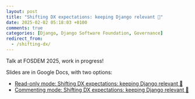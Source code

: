```yaml
---
layout: post
title: "Shifting DX expectations: keeping Django relevant 🫣"
date: 2025-02-02 05:18:03 +0100
comments: true
categories: [Django, Django Software Foundation, Governance]
redirect_from:
  - /shifting-dx/
---
```


Talk at FOSDEM 2025, work in progress!

<!-- more -->

Slides are in Google Docs, with two options:

- [Read-only mode: Shifting DX expectations: keeping Django relevant 🫣](https://docs.google.com/document/d/e/2PACX-1vTNLpMs1vgcDhMm6b2vxOiVpKc3LquPsaqsq4_6YIanj79y-3_PkPrKvR8ojwG1cPjlOh7jRj-My_5P/pub)
- [Commenting mode: Shifting DX expectations: keeping Django relevant 🫣](https://docs.google.com/document/d/1a3Z2SK4OA_I1LmvX2TR4BzZRZjDsvztZYnGx6o-vqok/edit)
